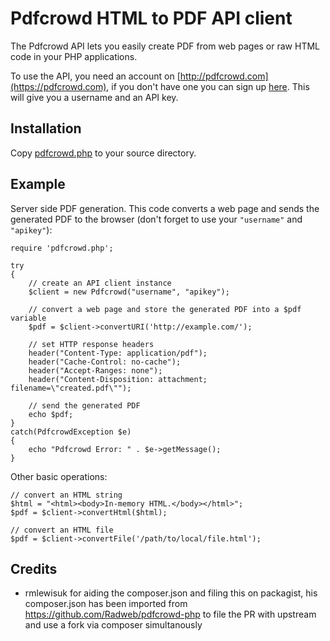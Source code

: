 # Pdfcrowd HTML to PDF API client

The Pdfcrowd API lets you easily create PDF from web pages or raw HTML
code in your PHP applications.

To use the API, you need an account on
[http://pdfcrowd.com](https://pdfcrowd.com), if you don't have one you
can sign up [here](https://pdfcrowd.com/pricing/api/). This will give
you a username and an API key.

## Installation

Copy
[pdfcrowd.php](https://github.com/pdfcrowd/pdfcrowd-php/blob/master/pdfcrowd.php)
to your source directory.

## Example

Server side PDF generation. This code converts a web page and sends
the generated PDF to the browser (don't forget to use your `"username"`
and `"apikey"`):

    require 'pdfcrowd.php';
    
    try
    {   
        // create an API client instance
        $client = new Pdfcrowd("username", "apikey");
    
        // convert a web page and store the generated PDF into a $pdf variable
        $pdf = $client->convertURI('http://example.com/');
    
        // set HTTP response headers
        header("Content-Type: application/pdf");
        header("Cache-Control: no-cache");
        header("Accept-Ranges: none");
        header("Content-Disposition: attachment; filename=\"created.pdf\"");
    
        // send the generated PDF 
        echo $pdf;
    }
    catch(PdfcrowdException $e)
    {
        echo "Pdfcrowd Error: " . $e->getMessage();
    }


Other basic operations:

    // convert an HTML string
    $html = "<html><body>In-memory HTML.</body></html>";
    $pdf = $client->convertHtml($html);

    // convert an HTML file
    $pdf = $client->convertFile('/path/to/local/file.html');

## Credits

- rmlewisuk for aiding the composer.json and filing this on packagist, his composer.json has been imported from https://github.com/Radweb/pdfcrowd-php to file the PR with upstream and use a fork via composer simultanously 

